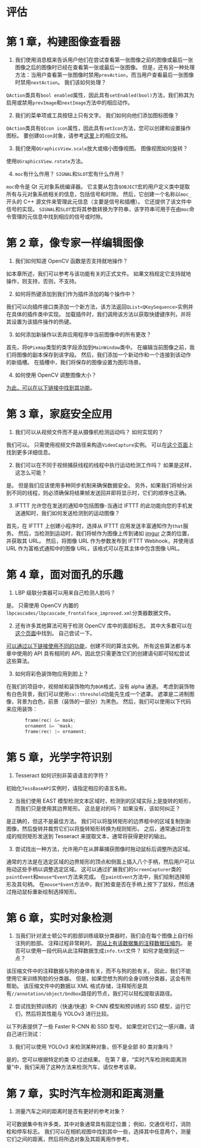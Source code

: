 # 评估

# 第 1 章，构建图像查看器

1.  我们使用消息框来告诉用户他们在尝试查看第一张图像之前的图像或最后一张图像之后的图像时已经在查看第一张或最后一张图像。 但是，还有另一种处理方法：当用户查看第一张图像时禁用`prevAction`，而当用户查看最后一张图像时禁用`nextAction`。 我们该如何处理？

`QAction`类具有`bool enabled`属性，因此具有`setEnabled(bool)`方法，我们称其为启用或禁用`prevImage`和`nextImage`方法中的相应动作。

2.  我们的菜单项或工具按钮上只有文字。 我们如何向他们添加图标图像？

`QAction`类具有`QIcon icon`属性，因此具有`setIcon`方法，您可以创建和设置操作图标。 要创建`QIcon`对象，请参考[这里](https://doc.qt.io/qt-5/qicon.html)上的相应文档。

3.  我们使用`QGraphicsView.scale`放大或缩小图像视图。 图像视图如何旋转？

使用`QGraphicsView.rotate`方法。

4.  `moc`有什么作用？ `SIGNAL`和`SLOT`宏有什么作用？

`moc`命令是 Qt 元对象系统编译器。 它主要从包含`QOBJECT`宏的用户定义类中提取所有与元对象系统相关的信息，包括信号和时隙。 然后，它创建一个名称以`moc_`开头的 C++ 源文件来管理此元信息（主要是信号和插槽）。 它还提供了该文件中信号的实现。 `SIGNAL`和`SLOT`宏将其参数转换为字符串，该字符串可用于在由`moc`命令管理的元信息中找到相应的信号或时隙。

# 第 2 章，像专家一样编辑图像

1.  我们如何知道 OpenCV 函数是否支持就地操作？

如本章所述，我们可以参考与该功能有关的正式文件。 如果文档规定它支持就地操作，则支持，否则，不支持。

2.  如何将热键添加到我们作为插件添加的每个操作中？

我们可以向插件接口类添加一个新方法，该方法返回`QList<QKeySequence>`实例并在具体的插件类中实现。 加载插件时，我们调用该方法以获取快捷键序列，并将其设置为该插件操作的热键。

3.  如何添加新操作以丢弃应用程序中当前图像中的所有更改？

首先，将`QPixmap`类型的类字段添加到`MainWindow`类中。 在编辑当前图像之前，我们将图像的副本保存到该字段。 然后，我们添加一个新动作和一个连接到该动作的新插槽。 在插槽中，我们将保存的图像设置为图形场景。

4.  如何使用 OpenCV 调整图像大小？

[为此，可以在以下链接中找到其功能](https://docs.opencv.org/4.0.0/da/d54/group__imgproc__transform.html#ga47a974309e9102f5f08231edc7e7529d)。

# 第 3 章，家庭安全应用

1.  我们可以从视频文件而不是从摄像机检测运动吗？ 如何实现的？

我们可以。 只需使用视频文件路径来构造`VideoCapture`实例。 可以在[这个页面](https://docs.opencv.org/4.0.0/d8/dfe/classcv_1_1VideoCapture.html)上找到更多详细信息。

2.  我们可以在不同于视频捕获线程的线程中执行运动检测工作吗？ 如果是这样，这怎么可能？

是。 但是我们应该使用多种同步机制来确保数据安全。 另外，如果我们将帧分派到不同的线程，则必须确保将结果帧发送回并即将显示时，它们的顺序也正确。

3.  IFTTT 允许您在发送的通知中包括图像-当通过 IFTTT 的此功能向您的手机发送通知时，我们如何发送检测到的运动图像？

首先，在 IFTTT 上创建小程序时，选择从 IFTTT 应用发送丰富通知作为`that`服务。 然后，当检测到运动时，我们将帧作为图像上传到诸如 [imgur](https://imgur.com) 之类的位置，并获取其 URL。 然后，将图像 URL 作为参数发布到 IFTTT Webhook，并使用该 URL 作为富格式通知中的图像 URL，该格式可以在其主体中包含图像 URL。

# 第 4 章，面对面孔的乐趣

1.  LBP 级联分类器可以用来自己检测人脸吗？

是。 只需使用 OpenCV 内置的`lbpcascades/lbpcascade_frontalface_improved.xml`分类器数据文件。

2.  还有许多其他算法可用于检测 OpenCV 库中的面部标志。 其中大多数可以在[这个页面](https://docs.opencv.org/4.0.0/db/dd8/classcv_1_1face_1_1Facemark.html)中找到。 自己尝试一下。

[可以通过以下链接使用不同的功能](https://docs.opencv.org/4.0.0/d4/d48/namespacecv_1_1face.html)，创建不同的算法实例。 所有这些算法都与本章中使用的 API 具有相同的 API，因此您只需更改它们的创建语句即可轻松尝试这些算法。

3.  如何将彩色装饰物应用到脸上？

在我们的项目中，视频帧和装饰物均为`BGR`格式，没有 alpha 通道。 考虑到装饰物有白色背景，我们可以使用`cv::threshold`功能先生成一个遮罩。 遮罩是二进制图像，背景为白色，前景（装饰的一部分）为黑色。 然后，我们可以使用以下代码来应用装饰：

```cpp
       frame(rec) &= mask;
       ornament &= ^mask;
       frame(rec) |= ornament;
```

# 第 5 章，光学字符识别

1.  Tesseract 如何识别非英语语言的字符？

初始化`TessBaseAPI`实例时，请指定相应的语言名称。

2.  当我们使用 EAST 模型检测文本区域时，检测到的区域实际上是旋转的矩形，而我们只是使用其边界矩形。 这总是对的吗？ 如果没有，该如何纠正？

是正确的，但这不是最佳方法。 我们可以将旋转矩形的边界框中的区域复制到新图像，然后旋转并裁剪它们以将旋转矩形转换为规则矩形。 之后，通常通过将生成的规则矩形发送到 Tesseract 来提取文本，通常将获得更好的输出。

3.  尝试找出一种方法，允许用户在从屏幕捕获图像时拖动鼠标后调整所选区域。

通常的方法是在选定区域的边界矩形的顶点和侧面上插入八个手柄，然后用户可以拖动这些手柄以调整选定区域。 这可以通过扩展我们的`ScreenCapturer`类的`paintEvent`和`mouse*Event`方法来完成。 在`paintEvent`方法中，我们绘制选择矩形及其句柄。 在`mouse*Event`方法中，我们检查是否在手柄上按下了鼠标，然后通过拖动鼠标重新绘制选择矩形。

# 第 6 章，实时对象检测

1.  当我们针对波士顿公牛的脸部训练级联分类器时，我们会在每个图像上自行标注狗的脸部。 注释过程非常耗时。 [网站上有该数据集的注释数据压缩包](http://vision.stanford.edu/aditya86/ImageNetDogs/annotation.tar)。 是否可以使用一段代码从此注释数据生成`info.txt`文件？ 如何才能做到这一点？

该压缩文件中的注释数据与狗的身体有关，而不与狗的脸有关。 因此，我们不能使用它来训练狗脸的分类器。 但是，如果您想为狗的全身训练分类器，这会有所帮助。 该压缩文件中的数据以 XML 格式存储，注释矩形是具有`//annotation/object/bndbox`路径的节点，我们可以轻松提取该路径。

2.  尝试找到预训练的（快速/快速）R-CNN 模型和预训练的 SSD 模型，运行它们，然后将其性能与 YOLOv3 进行比较。

以下列表提供了一些 Faster R-CNN 和 SSD 型号。 如果您对它们之一感兴趣，请自己进行测试：

3.  我们可以使用 YOLOv3 来检测某种对象，但不是全部 80 类对象吗？

是的，您可以根据特定的类 ID 过滤结果。 在第 7 章，“实时汽车检测和距离测量”中，我们采用了这种方法来检测汽车，请仅参考该章。

# 第 7 章，实时汽车检测和距离测量

1.  测量汽车之间的距离时是否有更好的参考对象？

可可数据集中有许多类，其中对象通常具有固定位置； 例如，交通信号灯，消防栓和停车标志。 我们可以在相机视图中找到其中一些，选择其中任意两个，测量它们之间的距离，然后将所选对象及其距离用作参考。